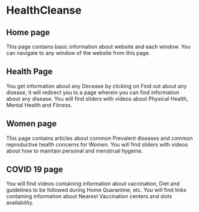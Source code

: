 # HealthCleanse
## Home page
This page contains basic information about website and each window. You can navigate to any window of the website from this page.
## Health Page
You get information about any Decease by clicking on Find out about any disease, it will redirect you to a page wherein you can find information about any disease.
You will find sliders with videos about Physical Health, Mental Health and Fitness. 
## Women page
This page contains articles about common Prevalent diseases and common reproductive health concerns for Women.
You will find sliders with videos about how to maintain personal and menstrual hygeine.
## COVID 19 page
You will find videos containing information about vaccination, Diet and guidelines to be followed during Home Quarantine, etc.
You will find links containing information about Nearest Vaccination centers and slots availability.
